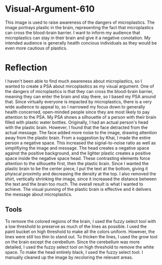 # Visual-Argument-610

This image is used to raise awareness of the dangers of microplastics. The image portrays plastic in the brain, representing the fact that microplastics can cross the blood-brain barrier. I want to inform my audience that microplastics can stay in their brain and give it a negative conotation. My intended audience is generally health concious individuals as they would be even more cautious of plastics. 

# Reflection
I haven't been able to find much awareness about microplastics, so I wanted to create a PSA about mircoplastics as my visual argument. One of the dangers of microplastics is that they can cross the blood-brain barrier, meaning they can enter the brain and stay there, so I based my PSA around that. Since virtually everyone is impacted by microplastics, there is a very wide audience to appeal to, so I narrowed my focus down to generally health concerned, open-minded people since they are most likely to pay attention to the PSA. 
My PSA shows a silhouette of a person with their brain filled with plastic water bottles. Originally, I had an actual person's head with the plastic brain. However, I found that the face detracted from the actual message. The face added more noise to the image, drawing attention away from the plastic brain. From a suggestion by Khai, I made the entire person a negative space. This increased the signal-to-noise ratio as well as simplifiying the image and message. The head creates a negative space against the positive background, and the lighter plastic creates a positive space inside the negative space head. These contrasting elements force attention to the silhouette first, then the plastic brain. Since I wanted the plastic brain to be the center piece, I put the text at the bottom, giving it phyiscal proximity and decreasing the density at the top. I also removed the shirt, vertically shrinking the image, since it increased the distance between the text and the brain too much. The overall result is what I wanted to achieve. The visual punning of the plastic brain is effective and it delivers the message about microplastics.
## Tools
To remove the colored regions of the brain, I used the fuzzy select tool with a low threshold to preserve as much of the lines as possible. I used the paint bucket on high threshold to make all the colors uniform. However, the lines were still too thin to stand out. To thicken the lines, I used the grow tool on the brain except the cerebellum. Since the cerebellum was more detailed, I used the fuzzy select tool on high threshold to remove the white space. To make the head entirely black, I used the fuzzy select tool. I manually cleaned up the image by recoloring the relevant areas.
